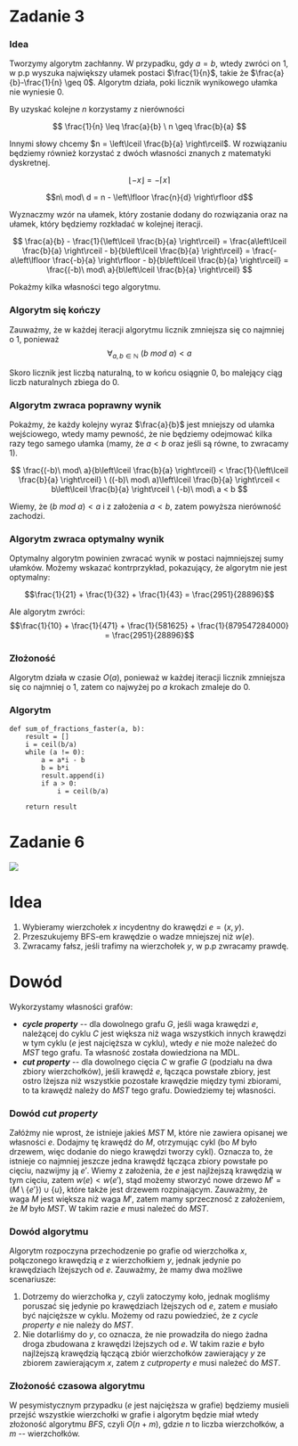 # Zadanie 3

### Idea

Tworzymy algorytm zachłanny. W przypadku, gdy $a=b$, wtedy zwróci on $1$, w p.p wyszuka największy ułamek postaci $\frac{1}{n}$, takie że $\frac{a}{b}-\frac{1}{n} \geq 0$. Algorytm działa, poki licznik wynikowego ułamka nie wyniesie $0$.

By uzyskać kolejne $n$ korzystamy z nierówności

$$ \frac{1}{n} \leq \frac{a}{b} \ n \geq \frac{b}{a} $$ 

Innymi słowy chcemy $n = \left\lceil \frac{b}{a} \right\rceil$.
W rozwiązaniu będziemy również korzystać z dwóch własności znanych z matematyki dyskretnej.

$$\left\lfloor -x \right\rfloor = - \left\lceil x \right\rceil$$

$$n\ mod\ d = n - \left\lfloor \frac{n}{d} \right\rfloor d$$

Wyznaczmy wzór na ułamek, który zostanie dodany do rozwiązania oraz na ułamek, który będziemy rozkładać w kolejnej iteracji.

$$ \frac{a}{b} - \frac{1}{\left\lceil \frac{b}{a} \right\rceil} = \frac{a\left\lceil \frac{b}{a} \right\rceil - b}{b\left\lceil \frac{b}{a} \right\rceil} = \frac{-a\left\lfloor \frac{-b}{a} \right\rfloor - b}{b\left\lceil \frac{b}{a} \right\rceil} = \frac{(-b)\ mod\ a}{b\left\lceil \frac{b}{a} \right\rceil} $$

Pokażmy kilka własności tego algorytmu.

### Algorytm się kończy

Zauważmy, że w każdej iteracji algorytmu licznik zmniejsza się co najmniej o $1$, ponieważ  
$$ \forall_{a,b \in \mathbb{N}}\ (b\ mod\ a) < a $$

Skoro licznik jest liczbą naturalną, to w końcu osiągnie $0$, bo malejący ciąg liczb naturalnych zbiega do $0$.

### Algorytm zwraca poprawny wynik

Pokażmy, że każdy kolejny wyraz $\frac{a}{b}$ jest mniejszy od ułamka wejściowego, wtedy mamy pewność, że nie będziemy odejmować kilka razy tego samego ułamka (mamy, że $a < b$ oraz jeśli są równe, to zwracamy 1). 

$$ \frac{(-b)\ mod\ a}{b\left\lceil \frac{b}{a} \right\rceil} < \frac{1}{\left\lceil \frac{b}{a} \right\rceil} \ ((-b)\ mod\ a)\left\lceil \frac{b}{a} \right\rceil < b\left\lceil \frac{b}{a} \right\rceil \ (-b)\ mod\ a < b $$

Wiemy, że $(b\ mod\ a) < a$ i z założenia $a < b$, zatem powyższa nierówność zachodzi.

### Algorytm zwraca optymalny wynik
Optymalny algorytm powinien zwracać wynik w postaci najmniejszej sumy ułamków. Możemy wskazać kontrprzykład, pokazujący, że algorytm nie jest optymalny:

$$\frac{1}{21} + \frac{1}{32} + \frac{1}{43} = \frac{2951}{28896}$$

Ale algorytm zwróci:
$$\frac{1}{10} + \frac{1}{471} + \frac{1}{581625} + \frac{1}{879547284000} = \frac{2951}{28896}$$



### Złożoność

Algorytm działa w czasie $O(a)$, ponieważ w każdej iteracji licznik zmniejsza się co najmniej o $1$, zatem co najwyżej po $a$ krokach zmaleje do $0$.

### Algorytm


```python=
def sum_of_fractions_faster(a, b):
    result = []
    i = ceil(b/a)
    while (a != 0):
        a = a*i - b
        b = b*i
        result.append(i)
        if a > 0:
            i = ceil(b/a)

    return result
```


# Zadanie 6

![](https://i.imgur.com/plSEr7v.png)

# Idea 

1. Wybieramy wierzchołek $x$ incydentny do krawędzi $e=(x, y)$.
2. Przeszukujemy BFS-em krawędzie o wadze mniejszej niż $w(e)$.
3. Zwracamy fałsz, jeśli trafimy na wierzchołek $y$, w p.p zwracamy prawdę.

# Dowód

Wykorzystamy własności grafów:

* ***cycle property*** -- dla dowolnego grafu $G$, jeśli waga krawędzi $e$, należącej do cyklu $C$ jest większa niż waga wszystkich innych krawędzi w tym cyklu ($e$ jest najcięższa w cyklu), wtedy $e$ nie może należeć do $MST$ tego grafu. Ta własność została dowiedziona na MDL.
* ***cut property*** -- dla dowolnego cięcia $C$ w grafie $G$ (podziału  na dwa zbiory wierzchołków), jeśli krawędź $e$, łącząca powstałe zbiory, jest ostro lżejsza niż wszystkie pozostałe krawędzie między tymi zbiorami, to ta krawędź należy do $MST$ tego grafu. Dowiedziemy tej własności.

### Dowód *cut property*

Załóżmy nie wprost, że istnieje jakieś $MST$ M, które nie zawiera opisanej we własności $e$. Dodajmy tę krawędź do $M$, otrzymując cykl (bo $M$ było drzewem, więc dodanie do niego krawędzi tworzy cykl). Oznacza to, że istnieje co najmniej jeszcze jedna krawędź łącząca zbiory powstałe po cięciu, nazwijmy ją $e'$. Wiemy z założenia, że $e$ jest najlżejszą krawędzią w tym cięciu, zatem $w(e)<w(e')$, stąd możemy stworzyć nowe drzewo $M'=(M\setminus\{e'\})\cup \{u\}$, które także jest drzewem rozpinającym. Zauważmy, że waga $M$ jest większa niż waga $M'$, zatem mamy sprzecznosć z założeniem, że $M$ było $MST$. W takim razie $e$ musi należeć do $MST$.


### Dowód algorytmu

Algorytm rozpoczyna przechodzenie po grafie od wierzchołka $x$, połączonego krawędzią $e$ z wierzchołkiem $y$, jednak jedynie po krawędziach lżejszych od $e$. Zauważmy, że mamy dwa możliwe scenariusze:

1. Dotrzemy do wierzchołka $y$, czyli zatoczymy koło, jednak mogliśmy poruszać się jedynie po krawędziach lżejszych od $e$, zatem $e$ musiało być najcięższe w cyklu. Możemy od razu powiedzieć, że z *cycle property* $e$ nie należy do $MST$.
2. Nie dotarliśmy do $y$, co oznacza, że nie prowadziła do niego żadna droga zbudowana z krawędzi lżejszych od $e$. W takim razie $e$ było najlżejszą krawędzią łączącą zbiór wierzchołków zawierający $y$ ze zbiorem zawierającym $x$, zatem z $cut property$ $e$ musi należeć do $MST$.

### Złożoność czasowa algorytmu

W pesymistycznym przypadku ($e$ jest najcięższa w grafie) będziemy musieli przejść wszystkie wierzchołki w grafie i algorytm będzie miał wtedy złożoność algorytmu $BFS$, czyli $O(n+m)$, gdzie $n$ to liczba wierzchołków, a $m$ -- wierzchołków.
